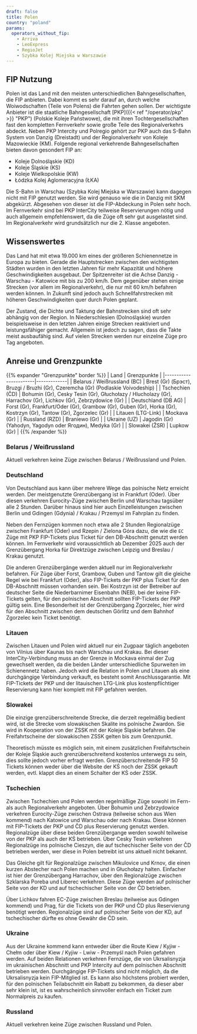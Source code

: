```yaml
---
draft: false
title: Polen
country: "poland"
params:
  operators_without_fip:
    - Arriva
    - LeoExpress
    - RegioJet
    - Szybka Kolej Miejska w Warszawie
---
```


## FIP Nutzung

Polen ist das Land mit den meisten unterschiedlichen Bahngesellschaften, die FIP anbieten. Dabei kommt es sehr darauf an, durch welche Woiwodschaften (Teile von Polens) die Fahrten gehen sollen. Der wichtigste Anbieter ist die staatliche Bahngesellschaft [PKP]({{< ref "/operator/pkp" >}} "PKP") (Polskie Koleje Państwowe), die mit ihren Tochtergesellschaften fast den kompletten Fernverkehr sowie große Teile des Regionalverkehrs abdeckt. Neben PKP Intercity und Polregio gehört zur PKP auch das S-Bahn System von Danzig (Dreistadt) und der Regionalverkehr von Koleje Mazowieckie (KM). Folgende regional verkehrende Bahngesellschaften bieten davon gesondert FIP an:

- Koleje Dolnośląskie (KD)
- Koleje Śląskie (KS)
- Koleje Wielkopolskie (KW)
- Łódzka Kolej Aglomeracyjna (ŁKA)

Die S-Bahn in Warschau (Szybka Kolej Miejska w Warszawie) kann dagegen nicht mit FIP genutzt werden. Sie wird genauso wie die in Danzig mit SKM abgekürzt. Abgesehen von dieser ist die FIP-Abdeckung in Polen sehr hoch. Im Fernverkehr sind bei PKP InterCity teilweise Reservierungen nötig und auch allgemein empfehlenswert, da die Züge oft sehr gut ausgelastet sind. Im Regionalverkehr wird grundsätzlich nur die 2. Klasse angeboten.

## Wissenswertes

Das Land hat mit etwa 19.000 km eines der größeren Schienennetze in Europa zu bieten. Gerade die Hauptstrecken zwischen den wichtigsten Städten wurden in den letzten Jahren für mehr Kapazität und höhere Geschwindigkeiten ausgebaut. Der Spitzenreiter ist die Achse Danzig - Warschau - Katowice mit bis zu 200 km/h. Dem gegenüber stehen einige Strecken (vor allem im Regionalverkehr), die nur mit 60 km/h befahren werden können. In Zukunft sind jedoch auch Schnellfahrstrecken mit höheren Geschwindigkeiten quer durch Polen geplant.

Der Zustand, die Dichte und Taktung der Bahnstrecken sind oft sehr abhängig von der Region. In Niederschlesien (Dolnośląskie) wurden beispielsweise in den letzten Jahren einige Strecken reaktiviert und leistungsfähiger gemacht. Allgemein ist jedoch zu sagen, dass die Takte meist ausbaufähig sind. Auf vielen Strecken werden nur einzelne Züge pro Tag angeboten.

## Anreise und Grenzpunkte

{{% expander "Grenzpunkte" border %}}
| Land | Grenzpunkte |
|-----------------------|-------------|
| Belarus / Weißrussland (BC) | Brest (Gr) (Брэст), Bruzgi / Bruzhi (Gr), Czeremcha (Gr) (Podlaskie Voivodeship) |
| Tschechien (ČD) | Bohumin (Gr), Cesky Tesin (Gr), Głuchołazy / Hlucholazy (Gr), Harrachov (Gr), Lichkov (Gr), Zebrzydowice (Gr) |
| Deutschland (DB AG) | Forst (Gr), Frankfurt/Oder (Gr), Grambow (Gr), Guben (Gr), Horka (Gr), Kostrzyn (Gr), Tantow (Gr), Zgorzelec (Gr) |
| Litauen (LTG-Link) | Mockava (Gr) |
| Russland (RZD) | Braniewo (Gr) |
| Ukraine (UZ) | Jagodin (Gr) (Yahodyn, Yagodyn oder Ягодин), Medyka (Gr) |
| Slowakei (ŽSR) | Lupkow (Gr) |
{{% /expander %}}

### Belarus / Weißrussland

Aktuell verkehren keine Züge zwischen Belarus / Weißrussland und Polen.

### Deutschland

Von Deutschland aus kann über mehrere Wege das polnische Netz erreicht werden. Der meistgenutzte Grenzübergang ist in Frankfurt (Oder). Über diesen verkehren Eurocity-Züge zwischen Berlin und Warschau tagsüber alle 2 Stunden. Darüber hinaus sind hier auch Einzelleistungen zwischen Berlin und Gdingen (Gdynia) / Krakau / Przemysl im Fahrplan zu finden.

Neben den Fernzügen kommen noch etwa alle 2 Stunden Regionalzüge zwischen Frankfurt (Oder) und Rzepin / Zielona Góra dazu, die wie die `EC` Züge mit PKP FIP-Tickets plus Ticket für den DB-Abschnitt genutzt werden können. Im Fernverkehr wird voraussichtlich ab Dezember 2025 auch der Grenzübergang Horka für Direktzüge zwischen Leipzig und Breslau / Krakau genutzt.

Die anderen Grenzübergänge werden aktuell nur im Regionalverkehr befahren. Für Züge über Forst, Grambow, Guben und Tantow gilt die gleiche Regel wie bei Frankfurt (Oder), also FIP-Tickets der PKP plus Ticket für den DB-Abschnitt müssen vorhanden sein. Bei Kostrzyn ist der Betreiber auf deutscher Seite die Niederbarnimer Eisenbahn (NEB), bei der keine FIP-Tickets gelten, für den polnischen Abschnitt sollten FIP-Tickets der PKP gültig sein. Eine Besonderheit ist der Grenzübergang Zgorzelec, hier wird für den Abschnitt zwischen dem deutschen Görlitz und dem Bahnhof Zgorzelec kein Ticket benötigt.

### Litauen

Zwischen Litauen und Polen wird aktuell nur ein Zugpaar täglich angeboten von Vilnius über Kaunas bis nach Warschau und Krakau. Bei dieser InterCity-Verbindung muss an der Grenze in Mockava einmal der Zug gewechselt werden, da die beiden Länder unterschiedliche Spurweiten im Schienennetz haben. Jedoch wird die Relation in Polen und Litauen als eine durchgängige Verbindung verkauft, es besteht somit Anschlussgarantie. Mit FIP-Tickets der PKP und der litauischen LTG-Link plus kostenpflichtiger Reservierung kann hier komplett mit FIP gefahren werden.

### Slowakei

Die einzige grenzüberschreitende Strecke, die derzeit regelmäßig bedient wird, ist die Strecke vom slowakischen Skalite ins polnische Zwardon. Sie wird in Kooperation von der ZSSK mit der Koleje Śląskie befahren. Die Freifahrtscheine der slowakischen ZSSK gelten bis zum Grenzpunkt.

Theoretisch müsste es möglich sein, mit einem zusätzlichen Freifahrtschein der Koleje Śląskie auch grenzüberschreitend kostenlos unterwegs zu sein, dies sollte jedoch vorher erfragt werden. Grenzüberschreitende FIP 50 Tickets können weder über die Website der KŚ noch der ZSSK gekauft werden, evtl. klappt dies an einem Schalter der KŚ oder ZSSK.

### Tschechien

Zwischen Tschechien und Polen werden regelmäßige Züge sowohl im Fern- als auch Regionalverkehr angeboten. Über Bohumin und Zebrzydowice verkehren Eurocity-Züge zwischen Ostrava (teilweise schon aus Wien kommend) nach Katowice und Warschau oder nach Krakau. Diese können mit FIP-Tickets der PKP und ČD plus Reservierung genutzt werden. Regionalzüge über diese beiden Grenzübergange werden sowohl teilweise von der PKP als auch der KŚ betrieben. Über Cesky Tesin verkehren Regionalzüge ins polnische Cieszyn, die auf tschechischer Seite von der ČD betrieben werden, wer diese in Polen betreibt ist uns aktuell nicht bekannt.

Das Gleiche gilt für Regionalzüge zwischen Mikulovice und Krnov, die einen kurzen Abstecher nach Polen machen und in Głuchołazy halten. Einfacher ist hier der Grenzübergang Harrachov, über den Regionalzüge zwischen Szklarska Poreba und Liberec verkehren. Diese Züge werden auf polnischer Seite von der KD und auf tschechischer Seite von der ČD betrieben.

Über Lichkov fahren EC-Züge zwischen Breslau (teilweise aus Gdingen kommend) und Prag, für die Tickets von der PKP und ČD plus Reservierung benötigt werden. Regionalzüge sind auf polnischer Seite von der KD, auf tschechischer dürfte es ohne Gewähr die ČD sein.

### Ukraine

Aus der Ukraine kommend kann entweder über die Route Kiew / Kyjiw - Chełm oder über Kiew / Kyjiw - Lwiw - Przemyśl nach Polen gefahren werden. Auf beiden Relationen verkehren Fernzüge, die von Ukrsalisnyzja im ukrainischen Abschnitt und PKP Intercity auf dem polnischen Abschnitt betrieben werden. Durchgängige FIP-Tickets sind nicht möglich, da die Ukrsalisnyzja kein FIP-Mitglied ist. Es kann also höchstens probiert werden, für den polnischen Teilabschnitt ein Rabatt zu bekommen, da dieser aber sehr klein ist, ist es wahrscheinlich sinnvoller einfach ein Ticket zum Normalpreis zu kaufen.

### Russland

Aktuell verkehren keine Züge zwischen Russland und Polen.

